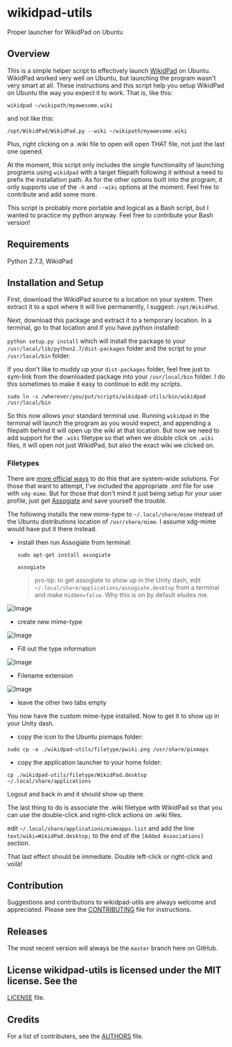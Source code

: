# wikidpad-utils
Proper launcher for WikidPad on Ubuntu

## Overview
This is a simple helper script to effectively launch
[WikidPad](http://wikidpad.sourceforge.net) on Ubuntu. WikidPad worked very well
on Ubuntu, but launching the program wasn't very smart at all. These instructions
and this script help you setup WikidPad on Ubuntu the way you expect it to work.
That is, like this:

`wikidpad ~/wikipath/myawesome.wiki`

and not like this:

`/opt/WikidPad/WikidPad.py --wiki ~/wikipath/myawesome.wiki`

Plus, right clicking on a .wiki file to open will open THAT file, not just the
last one opened.

At the moment, this script only includes the single functionality of launching
programs using `wikidpad` with a target filepath following it without a need to
prefix the installation path. As for the other options built into the program,
it only supports use of the `-h` and `--wiki` options at the moment. Feel free
to contribute and add some more.

This script is probably more portable and logical as a Bash script, but I wanted
to practice my python anyway. Feel free to contribute your Bash version!

## Requirements
Python 2.7.3, WikidPad

## Installation and Setup
First, download the WikidPad source to a location on your system. Then extract
it to a spot where it will live permanently, I suggest: `/opt/WikidPad`.

Next, download this package and extract it to a temporary location. In a
terminal, go to that location and if you have python installed:

`python setup.py install` which will install the package to your
`/usr/local/lib/python2.7/dist-packages` folder and the script to your
`/usr/local/bin` folder.

If you don't like to muddy up your `dist-packages`
folder, feel free just to sym-link from the downloaded package into your
`/usr/local/bin` folder. I do this sometimes to make it easy to continue to edit
my scripts.

`sudo ln -s /wherever/you/put/scripts/wikidpad-utils/bin/wikidpad /usr/local/bin`

So this now allows your standard terminal use. Running `wikidpad` in the
terminal will launch the program as you would expect, and appending a filepath
behind it will open up the wiki at that location. But now we need to add
support for the `.wiki` filetype so that when we double click on `.wiki` files, it
will open not just WikidPad, but also the exact wiki we clicked on.

### Filetypes
There are [more official
ways](http://stackoverflow.com/questions/2060284/how-to-use-the-xdg-mime-command)
to do this that are system-wide solutions. For those that want to attempt, I've
included the appropriate .xml file for use with `xdg-mime`. But for those that
don't mind it just being setup for your user profile, just get
[Assogiate](https://launchpad.net/ubuntu/+source/assogiate) and save yourself
the trouble.

The following installs the new mime-type to `~/.local/share/mime` instead of the
Ubuntu distributions location of `/usr/share/mime`. I assume xdg-mime would have
put it there instead.

* install then run Assogiate from terminal:

    `sudo apt-get install assogiate`

    `assogiate`

    > pro-tip: to get assogiate to show up in the Unity dash, edit
    > `~/.local/share/applications/assogiate.desktop` from a terminal and make
    > `Hidden=false`. Why this is on by default eludes me.

![Image](resources/Assogiate-01.png)

* create new mime-type

![Image](resources/Assogiate-02.png)

* Fill out the type information

![Image](resources/Assogiate-03.png)

* Filename extension

![Image](resources/Assogiate-04.png)

* leave the other two tabs empty

You now have the custom mime-type installed. Now to get it to show up in your
Unity dash.

* copy the icon to the Ubuntu pixmaps folder:

`sudo cp -a ./wikidpad-utils/filetype/pwiki.png /usr/share/pixmaps`

* copy the application launcher to your home folder:

`cp ./wikidpad-utils/filetype/WikidPad.desktop ~/.local/share/applications`

Logout and back in and it should show up there.

The last thing to do is associate the .wiki filetype with WikidPad so that you
can use the double-click and right-click actions on .wiki files.

edit `~/.local/share/applications/mimeapps.list` and add the line
`text/wiki=WikidPad.desktop;` to the end of the `[Added Associations]` section.

That last effect should be immediate. Double left-click or right-click and
voilà!

## Contribution
Suggestions and contributions to wikidpad-utils are always welcome and
appreciated.  Please see the [CONTRIBUTING](CONTRIBUTING.MD) file for
instructions.

## Releases
The most recent version will always be the `master` branch here on GitHub.

## License wikidpad-utils is licensed under the MIT license. See the
[LICENSE](LICENSE-MIT.md) file.

## Credits
For a list of contributers, see the [AUTHORS](AUTHORS.md) file.
